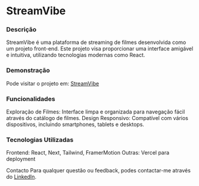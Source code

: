 # StreamVibe

### Descrição
StreamVibe é uma plataforma de streaming de filmes desenvolvida como um projeto front-end. Este projeto visa proporcionar uma interface amigável e intuitiva, utilizando tecnologias modernas como React.

### Demonstração
Pode visitar o projeto em: [StreamVibe](https://streamvibe-three.vercel.app/home)

### Funcionalidades
Exploração de Filmes: Interface limpa e organizada para navegação fácil através do catálogo de filmes.
Design Responsivo: Compatível com vários dispositivos, incluindo smartphones, tablets e desktops.

### Tecnologias Utilizadas
Frontend: React, Next, Tailwind, FramerMotion
Outras: Vercel para deployment

Contacto
Para qualquer questão ou feedback, podes contactar-me através do [LinkedIn](https://www.linkedin.com/in/luana-beatriz/).

